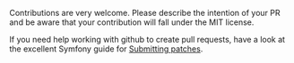 Contributions are very welcome. Please describe the intention of your PR
and be aware that your contribution will fall under the MIT license.

If you need help working with github to create pull requests, have a look
at the excellent Symfony guide for [Submitting patches](http://symfony.com/doc/current/contributing/code/patches.html).

